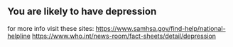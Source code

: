 ## You are likely to have depression
for more info visit these sites:
https://www.samhsa.gov/find-help/national-helpline
https://www.who.int/news-room/fact-sheets/detail/depression